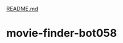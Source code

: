 [README.md](https://github.com/Rajneesh058/movie-finder-bot058/files/9697164/README.md)
# movie-finder-bot058
